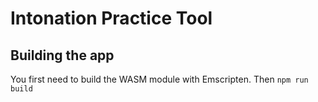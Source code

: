 # Intonation Practice Tool

## Building the app

You first need to build the WASM module with Emscripten.
Then `npm run build`